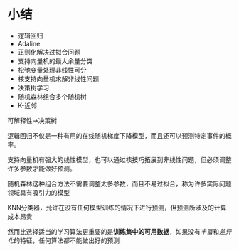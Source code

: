 # 小结

- 逻辑回归
- Adaline
- 正则化解决过拟合问题
- 支持向量机的最大余量分类
- 松弛变量处理非线性可分
- 核支持向量机求解非线性问题
- 决策树学习
- 随机森林组合多个随机树
- K-近邻

可解释性->决策树

逻辑回归不仅是一种有用的在线随机梯度下降模型，而且还可以预测特定事件的概率。

支持向量机有强大的线性模型，也可以通过核技巧拓展到非线性问题，但必须调整许多参数才能做好预测。

随机森林这种组合方法不需要调整太多参数，而且不易过拟合，称为许多实际问题领域具有吸引力的模型

KNN分类器，允许在没有任何模型训练的情况下进行预测，但预测所涉及的计算成本昂贵

然而比选择适当的学习算法更重要的是**训练集中的可用数据**，如果没有*丰富*和*差异化*的特征，任何算法都不能做出好的预测